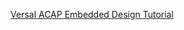 [Versal ACAP Embedded Design Tutorial](https://xilinx.github.io/Embedded-Design-Tutorials/docs/2022.1/build/html/docs/Introduction/Versal-EDT/Versal-EDT.html)
